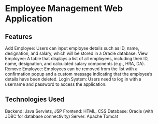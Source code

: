 # Employee Management Web Application

## Features

Add Employee: Users can input employee details such as ID, name, designation, and salary, which will be stored in a Oracle database.
View Employee: A table that displays a list of all employees, including their ID, name, designation, and calculated salary components (e.g., HRA, DA).
Remove Employee: Employees can be removed from the list with a confirmation popup and a custom message indicating that the employee’s details have been deleted.
Login System: Users need to log in with a username and password to access the application.

## Technologies Used

Backend: Java Servlets, JSP
Frontend: HTML, CSS
Database: Oracle (with JDBC for database connectivity)
Server: Apache Tomcat
